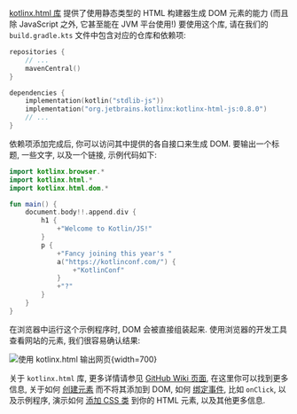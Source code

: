 [//]: # (title: 类型安全的 HTML DSL)

[kotlinx.html 库](https://www.github.com/kotlin/kotlinx.html) 提供了使用静态类型的 HTML 构建器生成 DOM 元素的能力
(而且除 JavaScript 之外, 它甚至能在 JVM 平台使用!)
要使用这个库, 请在我们的 `build.gradle.kts` 文件中包含对应的仓库和依赖项:

```kotlin
repositories {
    // ...
    mavenCentral()
}

dependencies {
    implementation(kotlin("stdlib-js"))
    implementation("org.jetbrains.kotlinx:kotlinx-html-js:0.8.0")
    // ...
}
```

依赖项添加完成后, 你可以访问其中提供的各自接口来生成 DOM.
要输出一个标题, 一些文字, 以及一个链接, 示例代码如下:

```kotlin
import kotlinx.browser.*
import kotlinx.html.*
import kotlinx.html.dom.*

fun main() {
    document.body!!.append.div {
        h1 {
            +"Welcome to Kotlin/JS!"
        }
        p {
            +"Fancy joining this year's "
            a("https://kotlinconf.com/") {
                +"KotlinConf"
            }
            +"?"
        }
    }
}
```

在浏览器中运行这个示例程序时, DOM 会被直接组装起来.
使用浏览器的开发工具查看网站的元素, 我们很容易确认结果:

![使用 kotlinx.html 输出网页](rendering-example.png){width=700}

关于 `kotlinx.html` 库, 更多详情请参见 [GitHub Wiki 页面](https://github.com/Kotlin/kotlinx.html/wiki/Getting-started),
在这里你可以找到更多信息,
关于如何 [创建元素](https://github.com/Kotlin/kotlinx.html/wiki/DOM-trees) 而不将其添加到 DOM,
如何 [绑定事件](https://github.com/Kotlin/kotlinx.html/wiki/Events), 比如 `onClick`,
以及示例程序, 演示如何 [添加 CSS 类](https://github.com/Kotlin/kotlinx.html/wiki/Elements-CSS-classes) 到你的 HTML 元素,
以及其他更多信息.
